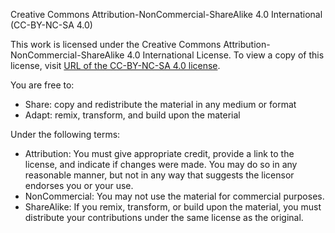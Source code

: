 Creative Commons Attribution-NonCommercial-ShareAlike 4.0 International (CC-BY-NC-SA 4.0)

This work is licensed under the Creative Commons Attribution-NonCommercial-ShareAlike 4.0 International License. To view a copy of this license, visit [URL of the CC-BY-NC-SA 4.0 license](https://creativecommons.org/licenses/by-nc-sa/4.0/).

You are free to:

- Share: copy and redistribute the material in any medium or format
- Adapt: remix, transform, and build upon the material

Under the following terms:

- Attribution: You must give appropriate credit, provide a link to the license, and indicate if changes were made. You may do so in any reasonable manner, but not in any way that suggests the licensor endorses you or your use.
- NonCommercial: You may not use the material for commercial purposes.
- ShareAlike: If you remix, transform, or build upon the material, you must distribute your contributions under the same license as the original.


